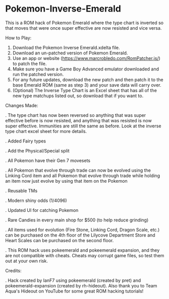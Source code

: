 # Pokemon-Inverse-Emerald
This is a ROM hack of Pokemon Emerald where the type chart is inverted so that moves that were once super effective are now resisted and vice versa.

How to Play:
1. Download the Pokemon Inverse Emerald.xdelta file.
2. Download an un-patched version of Pokemon Emerald.
3. Use an app or website (https://www.marcrobledo.com/RomPatcher.js/) to patch the file.
4. Make sure you have a Game Boy Advanced emulator downloaded and run the patched version.
5. For any future updates, download the new patch and then patch it to the base Emerald ROM (same as step 3) and your save data will carry over.
6. (Optional) The Inverse Type Chart is an Excel sheet that has all of the new type matchups listed out, so download that if you want to.


Changes Made:

. The type chart has now been reversed so anything that was super effective before is now resisted, and anything that was resisted is now super effective. Immunities are still the same as before. Look at the inverse type chart excel sheet for more details.

. Added Fairy types

. Add the Physical/Special split

. All Pokemon have their Gen 7 movesets

. All Pokemon that evolve through trade can now be evolved using the Linking Cord item and all Pokemon that evolve through trade while holding an item now just evolve by using that item on the Pokemon

. Reusable TMs

. Modern shiny odds (1/4096)

. Updated UI for catching Pokemon

. Rare Candies in every main shop for $500 (to help reduce grinding)

. All items used for evolution (Fire Stone, Linking Cord, Dragon Scale, etc.) can be purchased on the 4th floor of the Lilycove Department Store and Heart Scales can be purchased on the second floor. 

. This ROM hack uses pokeemerald and pokeemerald expansion, and they are not compatible with cheats. Cheats may corrupt game files, so test them out at your own risk.



Credits:

. Hack created by IanF7 using pokeemerald (created by pret) and pokeemerald-expansion (created by rh-hideout). Also thank you to Team Aqua's Hideout on YouTube for some great ROM hacking tutorials!
